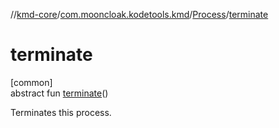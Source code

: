 //[kmd-core](../../../index.md)/[com.mooncloak.kodetools.kmd](../index.md)/[Process](index.md)/[terminate](terminate.md)

# terminate

[common]\
abstract fun [terminate](terminate.md)()

Terminates this process.
